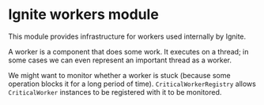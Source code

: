# Ignite workers module
This module provides infrastructure for workers used internally by Ignite.

A worker is a component that does some work. It executes on a thread; in some cases we can even represent
an important thread as a worker.

We might want to monitor whether a worker is stuck (because some operation blocks it for a long period of time).
`CriticalWorkerRegistry` allows `CriticalWorker` instances to be registered with it to be monitored.
